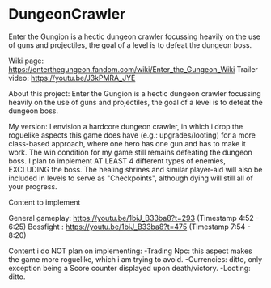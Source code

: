 # DungeonCrawler
Enter the Gungion is a hectic dungeon crawler focussing heavily on the use of guns and projectiles, the goal of a level is to defeat the dungeon boss.

Wiki page: https://enterthegungeon.fandom.com/wiki/Enter_the_Gungeon_Wiki
Trailer video: https://youtu.be/J3kPMRA_JYE

About this project:
Enter the Gungion is a hectic dungeon crawler focussing heavily on the use of guns and projectiles, the goal of a level is to defeat the dungeon boss.

My version:
I envision a hardcore dungeon crawler, in which i drop the roguelike aspects this game does have (e.g.: upgrades/looting) 
for a more class-based approach, where one hero has one gun and has to make it work.
The win condition for my game still remains defeating the dungeon boss. I plan to implement AT LEAST 4 different types of enemies, EXCLUDING the boss.
The healing shrines and similar player-aid will also be included in levels to serve as "Checkpoints", although dying will still all of your progress.

Content to implement

General gameplay: https://youtu.be/1biJ_B33ba8?t=293 (Timestamp 4:52 - 6:25)
Bossfight : https://youtu.be/1biJ_B33ba8?t=475 (Timestamp 7:54 - 8:20)

Content i do NOT plan on implementing:
-Trading Npc: this aspect makes the game more roguelike, which i am trying to avoid.
-Currencies: ditto, only exception being a Score counter displayed upon death/victory.
-Looting: ditto.